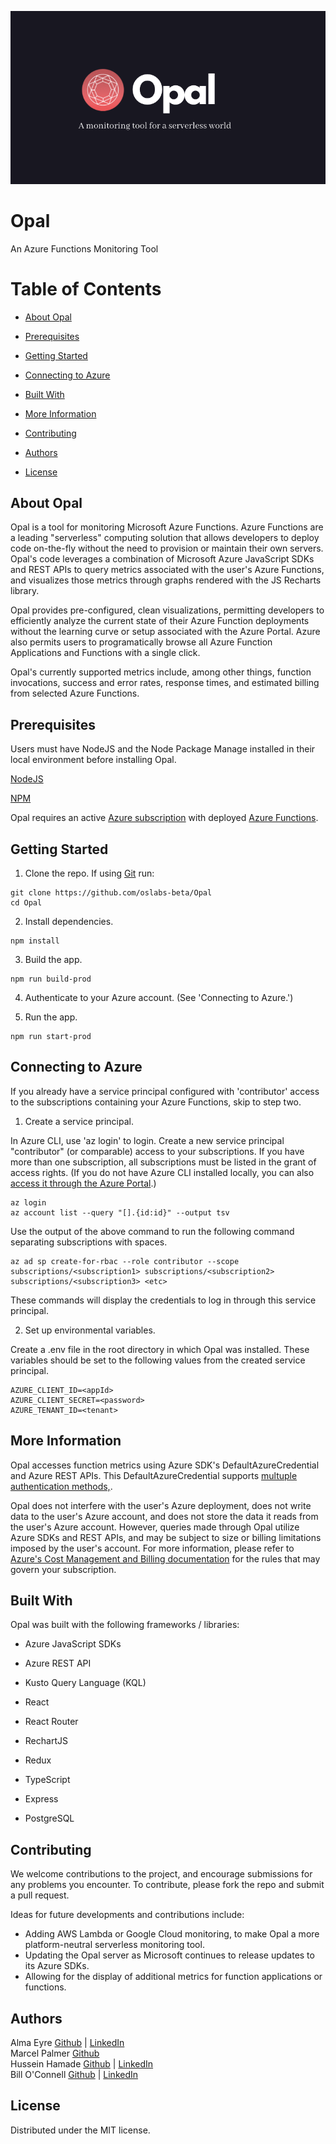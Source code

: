 <p style="text-align:center"><img src="assets/images/opalheader.png"></p>

# Opal
An Azure Functions Monitoring Tool

# Table of Contents

- [About Opal](#about-opal) 

- [Prerequisites](#prerequisites)

- [Getting Started](#getting-started)

- [Connecting to Azure](#connecting-to-azure)

- [Built With](#built-with)

- [More Information](#more-information)

- [Contributing](#contributing)

- [Authors](#authors)

- [License](#license)

## About Opal

Opal is a tool for monitoring Microsoft Azure Functions. Azure Functions are a leading "serverless" computing solution that allows developers to deploy code on-the-fly without the need to provision or maintain their own servers. Opal's code leverages a combination of Microsoft Azure JavaScript SDKs and REST APIs to query metrics associated with the user's Azure Functions, and visualizes those metrics through graphs rendered with the JS Recharts library. 

Opal provides pre-configured, clean visualizations, permitting developers to efficiently analyze the current state of their Azure Function deployments without the learning curve or setup associated with the Azure Portal. Azure also permits users to programatically browse all Azure Function Applications and Functions with a single click. 

Opal's currently supported metrics include, among other things, function invocations, success and error rates, response times, and estimated billing from selected Azure Functions.

## Prerequisites
Users must have NodeJS and the Node Package Manage installed in their local environment before installing Opal.

[NodeJS](https://nodejs.org/en/)

[NPM](https://www.npmjs.com/)

Opal requires an active [Azure subscription](https://azure.microsoft.com/en-us/free/) with deployed [Azure Functions](https://docs.microsoft.com/en-us/azure/azure-functions/functions-create-function-app-portal).

## Getting Started

1. Clone the repo. If using [Git](https://git-scm.com/) run:

```
git clone https://github.com/oslabs-beta/Opal
cd Opal
```

2. Install dependencies.

```
npm install
```

3. Build the app.

```
npm run build-prod
```

4. Authenticate to your Azure account. (See 'Connecting to Azure.')

5. Run the app.

```
npm run start-prod
```

## Connecting to Azure

If you already have a service principal configured with 'contributor' access to the subscriptions containing your Azure Functions, skip to step two.

1. Create a service principal.

In Azure CLI, use 'az login' to login. Create a new service principal "contributor" (or comparable) access to your subscriptions. If you have more than one subscription, all subscriptions must be listed in the grant of access rights. (If you do not have Azure CLI installed locally, you can also [access it through the Azure Portal](https://docs.microsoft.com/en-us/azure/cloud-shell/overview).)

```
az login
az account list --query "[].{id:id}" --output tsv
```

Use the output of the above command to run the following command separating subscriptions with spaces.

```
az ad sp create-for-rbac --role contributor --scope subscriptions/<subscription1> subscriptions/<subscription2> subscriptions/<subscription3> <etc>
```

These commands will display the credentials to log in through this service principal.


2. Set up environmental variables.

Create a .env file in the root directory in which Opal was installed. These variables should be set to the following values from the created service principal.

```
AZURE_CLIENT_ID=<appId>
AZURE_CLIENT_SECRET=<password>
AZURE_TENANT_ID=<tenant>
```

## More Information

Opal accesses function metrics using Azure SDK's DefaultAzureCredential and Azure REST APIs. This DefaultAzureCredential supports [multuple authentication methods,](https://docs.microsoft.com/en-us/dotnet/api/azure.identity.defaultazurecredential?view=azure-dotnet). 

Opal does not interfere with the user's Azure deployment, does not write data to the user's Azure account, and does not store the data it reads from the user's Azure account. However, queries made through Opal utilize Azure SDKs and REST APIs, and may be subject to size or billing limitations imposed by the user's account. For more information, please refer to [Azure's Cost Management and Billing documentation](https://docs.microsoft.com/en-us/azure/cost-management-billing/) for the rules that may govern your subscription.


## Built With

Opal was built with the following frameworks / libraries:

* Azure JavaScript SDKs

* Azure REST API

* Kusto Query Language (KQL) 

* React

* React Router

* RechartJS

* Redux

* TypeScript

* Express

* PostgreSQL


## Contributing

We welcome contributions to the project, and encourage submissions for any problems you encounter. To contribute, please fork the repo and submit a pull request.

Ideas for future developments and contributions include:

* Adding AWS Lambda or Google Cloud monitoring, to make Opal a more platform-neutral serverless monitoring tool.
* Updating the Opal server as Microsoft continues to release updates to its Azure SDKs.
* Allowing for the display of additional metrics for function applications or functions.

## Authors
Alma Eyre [Github](https://github.com/aselunar) | [LinkedIn](https://www.linkedin.com/in/alma-eyre/) <br>
Marcel Palmer [Github](https://github.com/Marcelckp)<br>
Hussein Hamade [Github](https://github.com/hhamade98) | [LinkedIn](https://www.linkedin.com/in/hussein-hamade-/) <br>
Bill O'Connell [Github](https://github.com/wdoconnell) | [LinkedIn](https://www.linkedin.com/in/bill-o-connell-6b950177/) <br>

## License
Distributed under the MIT license.
